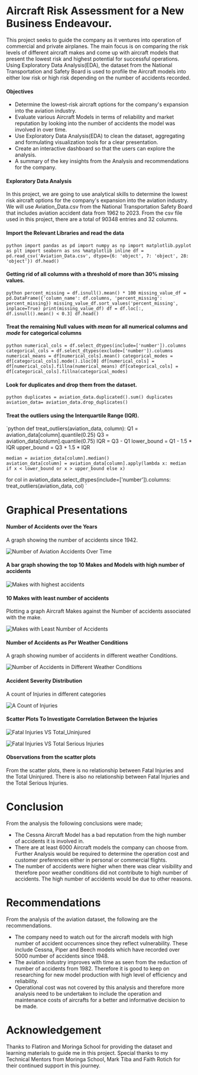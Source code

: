 # Aircraft Risk Assessment for a New Business Endeavour.

This project seeks to guide the company as it ventures into operation of commercial and private airplanes. The main focus is on comparing the risk levels of different aircraft makes and come up with aircraft models that present the lowest risk and highest potential for successful operations.
Using Exploratory Data Analysis(EDA), the dataset from the National Transportation and Safety Board is used to profile the Aircraft models into either low risk or high risk depending on the number of accidents recorded.

#### Objectives

* Determine the lowest-risk aircraft options for the company's expansion into the aviation industry.
* Evaluate various Aircraft Models in terms of reliability and market reputation by looking into the number of accidents the model was involved in over time.
* Use Exploratory Data Analysis(EDA) to clean the dataset, aggregating and formulating visualization tools for a clear presentation.
* Create an interactive dashboard so that the users can explore the analysis.
* A summary of the key insights from the Analysis and recommendations for the company.

#### Exploratory Data Analysis

In this project, we are going to use analytical skills to determine the lowest risk aircraft options for the company's expansion into the aviation industry. We will use Aviation_Data.csv from the National Transportation Safety Board that includes aviation accident data from 1962 to 2023.
From the csv file used in this project, there are a total of  90348 entries and 32  columns.

#### Import the Relevant Libraries and read the data

`python
import pandas as pd
import numpy as np
import matplotlib.pyplot as plt
import seaborn as sns
%matplotlib inline
df = pd.read_csv('Aviation_Data.csv', dtype={6: 'object', 7: 'object', 28: 'object'})
df.head()
`
#### Getting rid of all columns with a threshold of more than 30% missing values.

`python
percent_missing = df.isnull().mean() * 100
missing_value_df = pd.DataFrame({'column_name': df.columns, 'percent_missing': percent_missing})
missing_value_df.sort_values('percent_missing', inplace=True)
print(missing_value_df)
df = df.loc[:, df.isnull().mean() < 0.3]
df.head()
`
#### Treat the remaining Null values with *mean* for all numerical columns and *mode* for categorical columns

`python
numerical_cols = df.select_dtypes(include=['number']).columns
categorical_cols = df.select_dtypes(exclude=['number']).columns
numerical_means = df[numerical_cols].mean()
categorical_modes = df[categorical_cols].mode().iloc[0]
df[numerical_cols] = df[numerical_cols].fillna(numerical_means)
df[categorical_cols] = df[categorical_cols].fillna(categorical_modes)
`
#### Look for duplicates and drop them from the dataset.

`python
duplicates = aviation_data.duplicated().sum()
duplicates
aviation_data= aviation_data.drop_duplicates()
`
#### Treat the outliers using the Interquartile Range (IQR).

`python
def treat_outliers(aviation_data, column):
    Q1 = aviation_data[column].quantile(0.25)
    Q3 = aviation_data[column].quantile(0.75)
    IQR = Q3 - Q1
    lower_bound = Q1 - 1.5 * IQR
    upper_bound = Q3 + 1.5 * IQR

    median = aviation_data[column].median()
    aviation_data[column] = aviation_data[column].apply(lambda x: median if x < lower_bound or x > upper_bound else x)

for col in aviation_data.select_dtypes(include=['number']).columns:
    treat_outliers(aviation_data, col)
`
# Graphical Presentations

#### Number of Accidents over the Years

A graph showing the number of accidents since 1942.

![Number of Aviation Accidents Over Time](Number_of_Aviation_Accidents_Over_Time.png)

#### A bar graph showing the top 10 Makes and Models with high number of accidents

![Makes with highest accidents](Top_10_Aircraft_Models_with_Most_Accidents.png)

#### 10 Makes with least number of accidents

Plotting a graph Aircraft Makes against the Number of accidents associated with the make.

![Makes with Least Number of Accidents](Makes_with_least_accidents.png)

#### Number of Accidents as Per Weather Conditions

A graph showing number of accidents in different weather Conditions.

![Number of Accidents in Different Weather Conditions](accidents_by_weather.png)

#### Accident Severity Distribution

A count of Injuries in different categories

![A Count of Injuries](accidents_severity_distribution.png)

#### Scatter Plots To Investigate Correlation Between the Injuries

![Fatal Injuries VS Total_Uninjured](scatter_plot_of_fatal_injuries_vs_total_uninjured.png)

![Fatal Injuries VS Total Serious Injuries](scatter_plot_of_fatal_injuries_vs_total_serious.png)

#### Observations from the scatter plots

From the scatter plots, there is no relationship between Fatal Injuries and the Total Uninjured. There is also no relationship between Fatal Injuries and the Total Serious Injuries.

# Conclusion

From the analysis the following conclusions were made;

* The Cessna Aircraft Model has a bad reputation from the high number of accidents it is involved in.
* There are at least 6000 Aircraft models the company can choose from. Further Analysis would be required to determine the operation cost and customer preferences either in personal or commercial flights.
* The number of accidents were higher when there was clear visibility and therefore poor weather conditions did not contribute to high number of accidents. The high number of accidents would be due to other reasons.

# Recommendations

From the analysis of the aviation dataset, the following are the recommendations.

* The company need to watch out for the aircraft models with high number of accident occurrences since they reflect vulnerability. These include Cessna, Piper and Beech models which have recorded over 5000 number of accidents since 1948.
* The aviation industry improves with time as seen from the reduction of number of accidents from 1982. Therefore it is good to keep on researching for new model production with high level of efficiency and reliability.
* Operational cost was not covered by this analysis and therefore more analysis need to be undertaken to include the operation and maintenance costs of aircrafts for a better and informative decision to be made.

# Acknowledgement

Thanks to Flatiron and Moringa School for providing the dataset and learning materials to guide me in this project.
Special thanks to my Technical Mentors from Moringa School, Mark Tiba and Faith Rotich for their continued support in this journey.